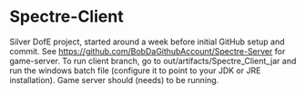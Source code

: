 # Spectre-Client
Silver DofE project, started around a week before initial GitHub setup and commit.
See https://github.com/BobDaGithubAccount/Spectre-Server for game-server.
To run client branch, go to out/artifacts/Spectre_Client_jar and run the windows batch file (configure it to point to your JDK or JRE installation). Game server should (needs) to be running.
